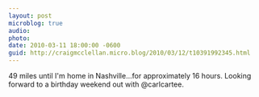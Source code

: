 ```yaml
---
layout: post
microblog: true
audio: 
photo: 
date: 2010-03-11 18:00:00 -0600
guid: http://craigmcclellan.micro.blog/2010/03/12/t10391992345.html
---
```

49 miles until I'm home in Nashville...for approximately 16 hours. Looking forward to a birthday weekend out with @carlcartee.
